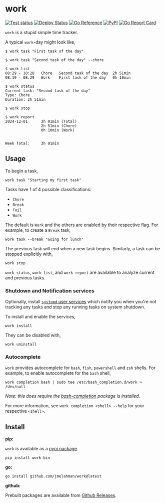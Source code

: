 # work

[![Test status](https://github.com/jmelahman/work/actions/workflows/test.yml/badge.svg)](https://github.com/jmelahman/work/actions)
[![Deploy Status](https://github.com/jmelahman/work/actions/workflows/release.yml/badge.svg)](https://github.com/jmelahman/work/actions)
[![Go Reference](https://pkg.go.dev/badge/github.com/jmelahman/work.svg)](https://pkg.go.dev/github.com/jmelahman/work)
[![PyPI](https://img.shields.io/pypi/v/work-bin.svg)]()
[![Go Report Card](https://goreportcard.com/badge/github.com/jmelahman/work)](https://goreportcard.com/report/github.com/jmelahman/work)

`work` is a stupid simple time tracker.

A typical `work`-day might look like,

```shell
$ work task "First task of the day"

$ work task "Second task of the day" --chore

$ work list
08:29 - 10:20   Chore   Second task of the day  2h 51min
08:19 - 08:29   Work    First task of the day   0h 10min

$ work status
Current task: "Second task of the day"
Type: Chore
Duration: 2h 51min

$ work stop

$ work report
2024-12-01      3h 01min (Total)
                2h 51min (Chore)
                0h 10min (Work)


Week Total:     3h 01min
```

## Usage

To begin a task,

```shell
work task "Starting my first task"
```

Tasks have 1 of 4 possible classifications:

- `Chore`
- `Break`
- `Toil`
- `Work`

The default is `Work` and the others are enabled by their respective flag.
For example, to create a `Break` task,

```shell
work task --break "Going for lunch"
```

The previous task will end when a new task begins.
Similarly, a task can be stopped explicitly with,

```shell
work stop
```

`work status`, `work list`, and `work report` are available to analyze current and previous tasks.

### Shutdown and Notification services

Optionally, install [`systemd` user services](https://wiki.archlinux.org/title/Systemd/User) which notify you when you're not tracking any tasks and stop any running tasks on system shutdown.

To install and enable the services,

```shell
work install
```

They can be disabled with,

```
work uninstall
```

### Autocomplete

`work` provides autocomplete for `bash`, `fish`, `powershell` and `zsh` shells.
For example, to enable autocomplete for the `bash` shell,

```shell
work completion bash | sudo tee /etc/bash_completion.d/work > /dev/null
```

_Note: this does require the [bash-completion](https://github.com/scop/bash-completion/) package is installed._

For more information, see `work completion <shell> --help` for your respective `<shell>`.

## Install

**pip:**

`work` is available as a [pypi package](https://pypi.org/project/work-bin/).

```shell
pip install work-bin
```

**go:**

```shell
go install github.com/jmelahman/work@latest
```

**github:**

Prebuilt packages are available from [Github Releases](https://github.com/jmelahman/work/releases).
